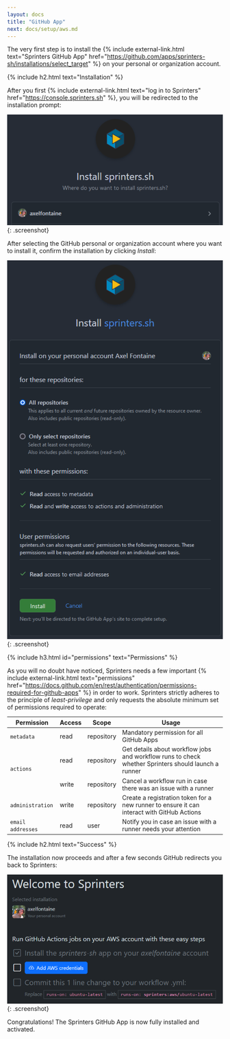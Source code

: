 ```yaml
---
layout: docs
title: "GitHub App"
next: docs/setup/aws.md
---
```


The very first step is to install the {% include external-link.html text="Sprinters GitHub App"
href="https://github.com/apps/sprinters-sh/installations/select_target" %} on
your personal or organization account.

{% include h2.html text="Installation" %}

After you first {% include external-link.html text="log in to Sprinters" href="https://console.sprinters.sh" %}, you
will
be redirected to the installation prompt:

![Sprinters GitHub App installation](/assets/setup/github/install.png){: .screenshot}

After selecting the GitHub personal or organization account where you want to install it, confirm the installation by
clicking _Install_:

![Sprinters GitHub App permissions](/assets/setup/github/permissions.png){: .screenshot}

{% include h3.html id="permissions" text="Permissions" %}

As you will no doubt have noticed, Sprinters needs a few important {% include external-link.html text="permissions"
href="https://docs.github.com/en/rest/authentication/permissions-required-for-github-apps" %} in order to work.
Sprinters strictly
adheres to the principle of _least-privilege_ and only requests the absolute minimum set of permissions required to
operate:

<div class="table-responsive">
<table class="table table-bordered">
<thead>
    <tr class="table-active">
        <th>Permission</th>
        <th>Access</th>
        <th>Scope</th>
        <th>Usage</th>
    </tr>
</thead>
<tbody>
    <tr>
        <td><code>metadata</code></td>
        <td>read</td>
        <td>repository</td>
        <td>Mandatory permission for all GitHub Apps</td>
    </tr>
    <tr>
        <td rowspan="2"><code>actions</code></td>
        <td>read</td>
        <td>repository</td>
        <td>Get details about workflow jobs and workflow runs to check whether Sprinters should launch a runner</td>
    </tr>
    <tr>
        <td>write</td>
        <td>repository</td>
        <td>Cancel a workflow run in case there was an issue with a runner</td>
    </tr>
    <tr>
        <td><code>administration</code></td>
        <td>write</td>
        <td>repository</td>
        <td>Create a registration token for a new runner to ensure it can interact with GitHub Actions</td>
    </tr>
    <tr>
        <td><code class="text-nowrap">email addresses</code></td>
        <td>read</td>
        <td>user</td>
        <td>Notify you in case an issue with a runner needs your attention</td>
    </tr>
</tbody>
</table>
</div>

{% include h2.html text="Success" %}

The installation now proceeds and after a few seconds GitHub redirects you back to Sprinters:

![Sprinters GitHub App installed](/assets/setup/github/welcome.png){: .screenshot}

Congratulations! The Sprinters GitHub App is now fully installed and activated.
